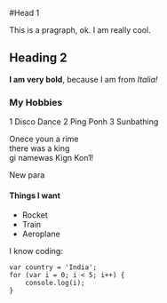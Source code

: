 #Head 1


This is a pragraph, ok. I am really cool.

## Heading 2

**I am very bold**, because I am from *Italia!*

### My Hobbies

1 Disco Dance
2 Ping Ponh
3 Sunbathing


Onece youn a rime  
there was a king  
gi namewas Kign Kon1!

New para

#### Things I want

* Rocket
* Train
* Aeroplane

I know coding:

```
var country = 'India';
for (var i = 0; i < 5; i++) {
    console.log(i);
}
```

